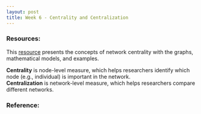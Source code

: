 ```yaml
---
layout: post
title: Week 6 - Centrality and Centralization
---
```


### Resources: 
This [resource](https://cs.brynmawr.edu/Courses/cs380/spring2013/section02/slides/05_Centrality.pdf) presents the concepts of network centrality with the graphs, mathematical models, and examples.

<p class="message">
<b>Centrality</b> is node-level measure, which helps researchers identify which node (e.g., individual) is important in the network.<br>
<b>Centralization</b> is network-level measure, which helps researchers compare different networks.
</p>


### Reference:
